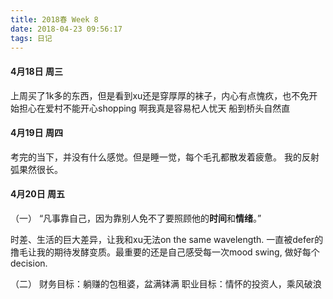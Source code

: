 ```yaml
---
title: 2018春 Week 8
date: 2018-04-23 09:56:17
tags: 日记
---
```

#### 4月18日 周三
上周买了1k多的东西，但是看到xu还是穿厚厚的袜子，内心有点愧疚，也不免开始担心在爱村不能开心shopping
啊我真是容易杞人忧天
船到桥头自然直

#### 4月19日 周四
考完的当下，并没有什么感觉。但是睡一觉，每个毛孔都散发着疲惫。
我的反射弧果然很长。

#### 4月20日 周五
（一）
“凡事靠自己，因为靠别人免不了要照顾他的**时间**和**情绪**。”

时差、生活的巨大差异，让我和xu无法on the same wavelength. 一直被defer的撸毛让我的期待发酵变质。最重要的还是自己感受每一次mood swing, 做好每个decision. 

（二）
财务目标：躺赚的包租婆，盆满钵满
职业目标：情怀的投资人，乘风破浪